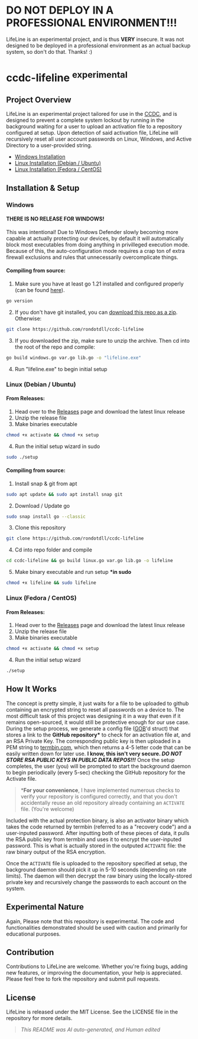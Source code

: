 # DO NOT DEPLOY IN A PROFESSIONAL ENVIRONMENT!!!
LifeLine is an experimental project, and is thus **VERY** insecure. It was not designed to be deployed in a professional environment as an actual backup system, so don't do that. Thanks! :)

# ccdc-lifeline <sup>experimental</sup>
## Project Overview
LifeLine is an experimental project tailored for use in the [CCDC](https://www.nationalccdc.org/), and is designed to prevent a complete system lockout by running in the background waiting for a user to upload an activation file to a repository configured at setup. Upon detection of said activation file, LifeLine will recursively reset all user account passwords on Linux, Windows, and Active Directory to a user-provided string.

* [Windows Installation](#windows)
* [Linux Installation (Debian / Ubuntu)](#linux-debian--ubuntu)
* [Linux Installation (Fedora / CentOS)](#linux-fedora--centos)

## Installation & Setup
### Windows
#### THERE IS NO RELEASE FOR WINDOWS!
This was intentional! Due to Windows Defender slowly becoming more capable at actually protecting our devices, by default it will automatically block most executables from doing anything in privilleged execution mode. Because of this, the auto-configuration mode requires a crap ton of extra firewall exclusions and rules that unnecessarily overcomplicate things.

#### Compiling from source:
1. Make sure you have at least go 1.21 installed and configured properly (can be found [here](https://go.dev/doc/install)).  
```sh
go version
```
2. If you don't have git installed, you can [download this repo as a zip](https://github.com/rondotdll/ccdc-lifeline/archive/refs/heads/main.zip). Otherwise:
```sh
git clone https://github.com/rondotdll/ccdc-lifeline
```
3. If you downloaded the zip, make sure to unzip the archive. Then cd into the root of the repo and compile:
```sh
go build windows.go var.go lib.go -o "lifeline.exe"
```
4. Run "lifeline.exe" to begin initial setup

### Linux (Debian / Ubuntu)
#### From Releases:
1. Head over to the [Releases](https://github.com/rondotdll/ccdc-lifeline/releases) page and download the latest linux release
2. Unzip the release file
3. Make binaries executable
```sh
chmod +x activate && chmod +x setup
```
4. Run the initial setup wizard in sudo
```sh
sudo ./setup
```

#### Compiling from source:
1. Install snap & git from apt
```sh
sudo apt update && sudo apt install snap git
```
2. Download / Update go
```sh
sudo snap install go --classic
```
3. Clone this repository
```sh
git clone https://github.com/rondotdll/ccdc-lifeline
```
4. Cd into repo folder and compile
```sh
cd ccdc-lifeline && go build linux.go var.go lib.go -o lifeline
```
5. Make binary executable and run setup **\*in sudo**
```sh
chmod +x lifeline && sudo lifeline
```

### Linux (Fedora / CentOS)
#### From Releases:
1. Head over to the [Releases](https://github.com/rondotdll/ccdc-lifeline/releases) page and download the latest linux release
2. Unzip the release file
3. Make binaries executable
```sh
chmod +x activate && chmod +x setup
```
4. Run the initial setup wizard
```sh
./setup
```


## How It Works
The concept is pretty simple, it just waits for a file to be uploaded to github containing an encrypted string to reset all passwords on a device to. The most difficult task of this project was designing it in a way that even if it remains open-sourced, it would still be protective enough for our use case. During the setup process, we generate a config file ([GOB](https://go.dev/blog/gob)'d struct) that stores a link to the **GitHub repository\*** to check for an activation file at, and an RSA Private Key. The corresponding public key is then uploaded in a PEM string to [termbin.com](https://termbin.com/), which then returns a 4-5 letter code that can be easily written down for later use. **I know, this isn't very secure. __*DO NOT STORE RSA PUBLIC KEYS IN PUBLIC DATA REPOS!!!*__** Once the setup completes, the user (you) will be prompted to start the background daemon to begin periodically (every 5-sec) checking the GitHub repository for the Activate file.
> \***For your convenience**, I have implemented numerous checks to verify your repository is configured correctly, and that you don't accidentally reuse an old repository already containing an `ACTIVATE` file.
> (You're welcome)

Included with the actual protection binary, is also an activator binary which takes the code returned by termbin (referred to as a "recovery code") and a user-inputed password. After inputting both of these pieces of data, it pulls the RSA public key from termbin and uses it to encrypt the user-inputed password. This is what is actually stored in the outputed `ACTIVATE` file: the raw binary output of the RSA encryption.

Once the `ACTIVATE` file is uploaded to the repository specified at setup, the background daemon should pick it up in 5-10 seconds (depending on rate limits). The daemon will then decrypt the raw binary using the locally-stored private key and recursively change the passwords to each account on the system.

## Experimental Nature
Again, Please note that this repository is experimental. The code and functionalities demonstrated should be used with caution and primarily for educational purposes.

## Contribution
Contributions to LifeLine are welcome. Whether you're fixing bugs, adding new features, or improving the documentation, your help is appreciated. Please feel free to fork the repository and submit pull requests.

## License
LifeLine is released under the MIT License. See the LICENSE file in the repository for more details.

> *This README was AI auto-generated, and Human edited*
